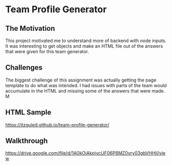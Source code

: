 # Team Profile Generator

## The Motivation

This project motivated me to understand more of backend with node inputs. It was interesting to get objects and make an HTML file out of the answers that were given for this team generator. 

## Challenges

The biggest challenge of this assignment was actually getting the page template to do what was intended. I had issues with parts of the team would accumulate in the HTML and missing some of the answers that were made. M

## HTML Sample
https://itzguled.github.io/team-profile-generator/

## Walkthrough
https://drive.google.com/file/d/1A0kOjAkpjycUF06P8MZ0vry03gbVHHjl/view
